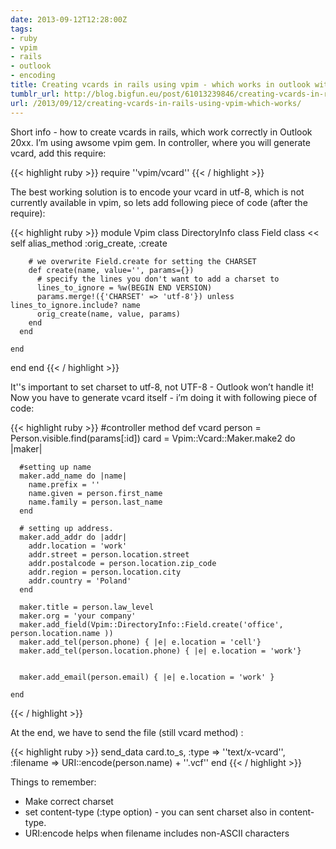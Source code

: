 ```yaml
---
date: 2013-09-12T12:28:00Z
tags:
- ruby
- vpim
- rails
- outlook
- encoding
title: Creating vcards in rails using vpim - which works in outlook with correct encoding
tumblr_url: http://blog.bigfun.eu/post/61013239846/creating-vcards-in-rails-using-vpim-which-works
url: /2013/09/12/creating-vcards-in-rails-using-vpim-which-works/
---
```


Short info - how to create vcards in rails, which work correctly in Outlook 20xx.
I’m using awsome vpim gem.
In controller, where you will generate vcard, add this require:

{{< highlight ruby >}}
require ''vpim/vcard''
{{< / highlight >}}

The best working solution is to encode your vcard in utf-8, which is not currently available in vpim, so lets add following piece of code (after the require):

{{< highlight ruby >}}
module Vpim
  class DirectoryInfo
    class Field
      class << self
        alias_method :orig_create, :create

        # we overwrite Field.create for setting the CHARSET
        def create(name, value='', params={})
          # specify the lines you don't want to add a charset to
          lines_to_ignore = %w(BEGIN END VERSION)
          params.merge!({'CHARSET' => 'utf-8'}) unless lines_to_ignore.include? name
          orig_create(name, value, params)
        end
      end

    end
  end
end
{{< / highlight >}}

It''s important to set charset to utf-8, not UTF-8 - Outlook won’t handle it!
Now you have to generate vcard itself - i’m doing it with following piece of code:

{{< highlight ruby >}}
  #controller method
  def vcard
    person = Person.visible.find(params[:id])
    card = Vpim::Vcard::Maker.make2 do |maker|

      #setting up name
      maker.add_name do |name|
        name.prefix = ''
        name.given = person.first_name
        name.family = person.last_name
      end

      # setting up address.
      maker.add_addr do |addr|
        addr.location = 'work'
        addr.street = person.location.street
        addr.postalcode = person.location.zip_code
        addr.region = person.location.city
        addr.country = 'Poland'
      end

      maker.title = person.law_level
      maker.org = 'your company'
      maker.add_field(Vpim::DirectoryInfo::Field.create('office', person.location.name ))
      maker.add_tel(person.phone) { |e| e.location = 'cell'}
      maker.add_tel(person.location.phone) { |e| e.location = 'work'}


      maker.add_email(person.email) { |e| e.location = 'work' }

    end
{{< / highlight >}}

At the end, we have to send the file (still vcard method) :

{{< highlight ruby >}}
 send_data card.to_s, :type => ''text/x-vcard'', :filename => URI::encode(person.name) + ''.vcf''
  end
{{< / highlight >}}


Things to remember:
* Make correct charset
* set content-type (:type option) - you can sent charset also in content-type.
* URI:encode helps when filename includes non-ASCII characters
